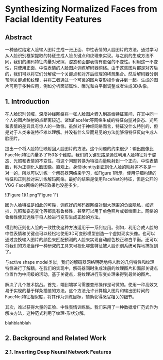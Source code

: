# Synthesizing Normalized Faces from Facial Identity Features

## Abstract

一种通过给定人脸输入图片生成一张正面、中性表情的人脸图片的方法。通过学习从人脸识别框架提取的特征生成人脸关键点和纹理来实现。与之前的生成方法不同，我们的编码特征向量对光照、姿态和面部表情有更强的不变性。利用这一不变性，只使用正面、中性表情的人脸图片训练解码器网络。由于这些图片都是对齐后的，我们可以将它们分解成一个关键点和对齐后纹理的稀疏集合。然后解码器分别预测关键点和纹理，并将二者通过一个可微的图片变形操作合并到一起。生成的图片可用于多种应用，例如分析面部属性、曝光和白平衡调整或者生成3D头像。



## 1. Introduction

在人脸识别领域，深度神经网络将一张人脸图片嵌入到高维特征空间，在其中同一个人的图片映射的点距离较近。诸如FaceNet等网络生成的特征向量对姿态、光照和表情的差异具有惊人的一致性。虽然对于神经网络而言，特征没什么特别的，但是对于人类来说特征难以理解。并没有什么显而易见的方法能够将特征反向生成人脸图片。

提出一个将人脸特征映射回人脸图片的方法。这个问题的约束很少：输出图像比FaceNet特征向量多了150多个维度。我们的关键思路是通过利用人脸特征对于姿态、光照和表情的不变性，将这个问题转换为特征向量映射到一个正向、中性表情脸，称为正则化人脸图像。直观上，身份identity到正则化人脸的映射差不多是一对一的，所以可以训练一个解码器网络来学习，如Figure 1所示。使用仔细构建的特征和正则脸对来训练解码网络。最好的结果是使用FaceNet的特征，但是公开的VGG-Face网络的特征效果也没差多少。

![Figure 1](1.png"Figure 1")

因为人脸特征是如此的可靠，训练好的解码器网络对很大范围的负面隐私，如遮挡、光照和姿态变化等都具有鲁棒性，甚至可以用于单色照片或者绘画上。网络的鲁棒性使其远胜于将人脸进行变形生成正脸的方法。

得到的正则化人脸的一致性使这种方法适用于一系列应用。例如，利用合成人脸的中性表情和关键点可以轻松地使用3D可变形模型创造一个虚拟现实头像。也可以通过变换输入图片的颜色来匹配预测的人脸来实现自动颜色校正和白平衡。还可以将我们的方法当作一种研究的工具来可视化哪些特征被人脸识别系统可靠地捕捉到了。

与active shape model类似，我们的解码器网络明确地将人脸的几何特性和纹理特性进行了解耦。在我们的实现中，解码器同时生成注册的纹理图片和面部关键点位置作为中间级的活动。基于关键点，将纹理进行形变处理来得到最终的图片。

解决了几个技术挑战。首先，端到端学习需要变形操作是可微的。使用一种高效又易于实现的基于样条插值的方法。这个方法允许计算输入图片和输出图片间的FaceNet特征相似度，将其作为训练目标，辅助获得感官相关的细节。

其次，难以获得大量的正脸、中性表情训练集。我们采用了一种数据增广范式作为解决方法，这种范式利用了纹理-形状分解。

blahblahblah



## 2. Background and Related Work

### 2.1. Inverting Deep Neural Network Features



